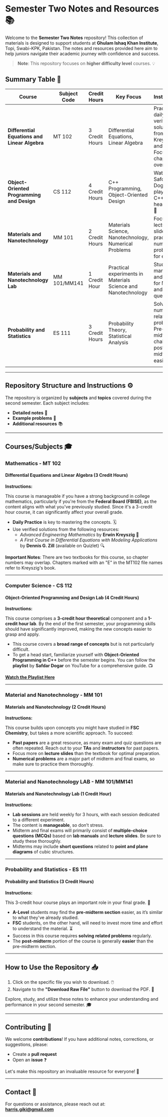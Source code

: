 # Semester Two Notes and Resources 📚

Welcome to the **Semester Two Notes** repository! This collection of materials is designed to support students at **Ghulam Ishaq Khan Institute**, Topi, Swabi-KPK, Pakistan. The notes and resources provided here aim to help juniors navigate their academic journey with confidence and success.

> **Note**: This repository focuses on **higher difficulty level** courses. 💡

## Summary Table 📝

| **Course**                                  | **Subject Code** | **Credit Hours** | **Key Focus**                                                                                  | **Instructions**                                                                                       |
|---------------------------------------------|------------------|------------------|------------------------------------------------------------------------------------------------|--------------------------------------------------------------------------------------------------------|
| **Differential Equations and Linear Algebra**| MT 102           | 3 Credit Hours   | Differential Equations, Linear Algebra                                                          | Practice daily, use verified solutions from Kreyszig and Zill. Focus on chapter overlaps.               |
| **Object-Oriented Programming and Design**  | CS 112           | 4 Credit Hours   | C++ Programming, Object-Oriented Design                                                          | Watch Safdar Dogar's playlist on C++ for a head start. 🎥                                             |
| **Materials and Nanotechnology**            | MM 101           | 2 Credit Hours   | Materials Science, Nanotechnology, Numerical Problems                                             | Focus on lecture slides, practice numerical problems for exams. 🧪                                       |
| **Materials and Nanotechnology Lab**        | MM 101/MM141     | 1 Credit Hour    | Practical experiments in Materials Science and Nanotechnology                                    | Study lab manuals and slides for MCQs and short questions. 🔬                                          |
| **Probability and Statistics**              | ES 111           | 3 Credit Hours   | Probability Theory, Statistical Analysis                                                         | Solve numerous related problems. Pre-midterm is challenging, post-midterm is easier. 📊                |

---

## Repository Structure and Instructions ⚙️

The repository is organized by **subjects** and **topics** covered during the second semester. Each subject includes:

- **Detailed notes** 📄
- **Example problems** 🧩
- **Additional resources** 📚

---

## Courses/Subjects 🎓

### Mathematics - MT 102
#### **Differential Equations and Linear Algebra (3 Credit Hours)**

**Instructions:**

This course is manageable if you have a strong background in college mathematics, particularly if you're from the **Federal Board (FBISE)**, as the content aligns with what you've previously studied. Since it's a 3-credit hour course, it can significantly affect your overall grade. 

- **Daily Practice** is key to mastering the concepts. 🗓️
- Use verified solutions from the following resources:
  - *Advanced Engineering Mathematics* by **Erwin Kreyszig** 📖
  - *A First Course in Differential Equations with Modeling Applications* by **Dennis G. Zill** (available on Quizlet) 🔍

**Important Notes**: There are two textbooks for this course, so chapter numbers may overlap. Chapters marked with an "E" in the MT102 file names refer to Kreyszig's book.

---

### Computer Science - CS 112
#### **Object-Oriented Programming and Design Lab (4 Credit Hours)**

**Instructions:**

This course comprises a **3-credit hour theoretical** component and a **1-credit hour lab**. By the end of the first semester, your programming skills should have significantly improved, making the new concepts easier to grasp and apply.

- This course covers a **broad range of concepts** but is not particularly difficult. 
- To get a head start, familiarize yourself with **Object-Oriented Programming in C++** before the semester begins. You can follow the **playlist** by **Safdar Dogar** on YouTube for a comprehensive guide. 📺

**[Watch the Playlist Here](https://youtube.com/playlist?list=PLduM7bkxBdOekXfkEqIBAivzG99V2LrAS&si=r9u6rzBe7h5k24Zv)**

---

### Material and Nanotechnology - MM 101
#### **Materials and Nanotechnology (2 Credit Hours)**

**Instructions:**

This course builds upon concepts you might have studied in **FSC Chemistry**, but takes a more scientific approach. To succeed:

- **Past papers** are a great resource, as many exam and quiz questions are often repeated. Reach out to your **TAs** and **instructors** for past papers. 
- Focus more on **lecture slides** than the textbook for optimal preparation. 
- **Numerical problems** are a major part of midterm and final exams, so make sure to practice them thoroughly. 

---

### Material and Nanotechnology LAB - MM 101/MM141
#### **Materials and Nanotechnology Lab (1 Credit Hour)**

**Instructions:**

- **Lab sessions** are held weekly for 3 hours, with each session dedicated to a different experiment. 
- The content is **manageable**, so don’t stress. 
- Midterm and final exams will primarily consist of **multiple-choice questions (MCQs)** based on **lab manuals** and **lecture slides**. Be sure to study these thoroughly. 
- Midterms may include **short questions** related to **point and plane diagrams** of cubic structures. 

---

### Probability and Statistics - ES 111
#### **Probability and Statistics (3 Credit Hours)**

**Instructions:**

This 3-credit hour course plays an important role in your final grade. 🎯

- **A-Level** students may find the **pre-midterm section** easier, as it’s similar to what they've already studied.
- **FSC** students, on the other hand, will need to invest more time and effort to understand the material. ⏳
- Success in this course requires **solving related problems** regularly. 
- The **post-midterm** portion of the course is generally **easier** than the pre-midterm section. 

---

## How to Use the Repository 📥

1. Click on the specific file you wish to download. 🖱️
2. Navigate to the **"Download Raw File"** button to download the PDF. 💾

Explore, study, and utilize these notes to enhance your understanding and performance in your second semester. 🎓

---

## Contributing 🤝

We welcome **contributions**! If you have additional notes, corrections, or suggestions, please:

- Create a **pull request** 
- Open an **issue** ❓

Let's make this repository an invaluable resource for everyone! 🌟

---

## Contact 📧

For questions or assistance, please reach out at:  
**[harris.giki@gmail.com](mailto:harris.giki@gmail.com)**

